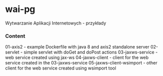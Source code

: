 # wai-pg
Wytwarzanie Aplikacji Internetowych - przykłady

### Content
01-axis2 - example Dockerfile with java 8 and axis2 standalone server
02-servlet - simple servlet with doGet and doPost actions
03-jaxws-service - web service created using jax-ws
04-jaxws-client - client for the web service created in the 03-jaxws-service
05-jaxws-client-wsimport - other client for the web service created using wsimport tool

